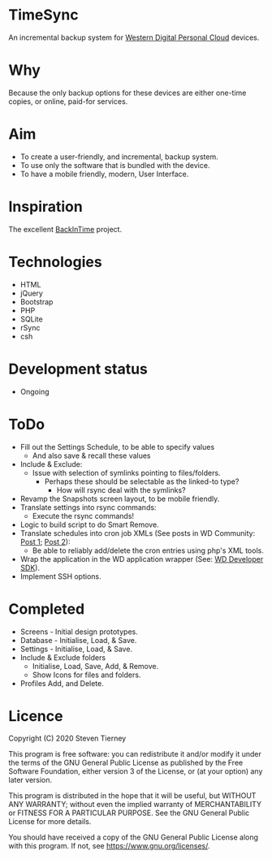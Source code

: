 # TimeSync
An incremental backup system for [Western Digital Personal Cloud](https://shop.westerndigital.com/en-gb/c/nas-and-cloud-storage) devices.

# Why
Because the only backup options for these devices are either one-time copies, or online, paid-for services.

# Aim
- To create a user-friendly, and incremental, backup system.
- To use only the software that is bundled with the device.
- To have a mobile friendly, modern, User Interface.

# Inspiration
The excellent [BackInTime](https://github.com/bit-team/backintime) project.

# Technologies
- HTML
- jQuery
- Bootstrap
- PHP
- SQLite
- rSync
- csh

# Development status
- Ongoing

# ToDo
- Fill out the Settings Schedule, to be able to specify values
  - And also save & recall these values
- Include & Exclude:
  - Issue with selection of symlinks pointing to files/folders.
    - Perhaps these should be selectable as the linked-to type?
      - How will rsync deal with the symlinks?
- Revamp the Snapshots screen layout, to be mobile friendly.
- Translate settings into rsync commands:
  - Execute the rsync commands!
- Logic to build script to do Smart Remove.
- Translate schedules into cron job XMLs (See posts in WD Community: [Post 1](https://community.wd.com/t/crontab-on-mycloud-ex2/98653/21); [Post 2](https://community.wd.com/t/nas-to-usb-automatic-incremental-backup/193625)):
  - Be able to reliably add/delete the cron entries using php's XML tools.
- Wrap the application in the WD application wrapper (See: [WD Developer SDK](https://developer.westerndigital.com/develop/wd/sdk.html#intro)).
- Implement SSH options.

# Completed
- Screens - Initial design prototypes.
- Database - Initialise, Load, & Save.
- Settings - Initialise, Load, & Save.
- Include & Exclude folders 
  - Initialise, Load, Save, Add, & Remove.
  - Show Icons for files and folders.
- Profiles Add, and Delete.

# Licence
Copyright (C) 2020 Steven Tierney

This program is free software: you can redistribute it and/or modify
it under the terms of the GNU General Public License as published by
the Free Software Foundation, either version 3 of the License, or
(at your option) any later version.

This program is distributed in the hope that it will be useful,
but WITHOUT ANY WARRANTY; without even the implied warranty of
MERCHANTABILITY or FITNESS FOR A PARTICULAR PURPOSE.  See the
GNU General Public License for more details.

You should have received a copy of the GNU General Public License
along with this program.  If not, see <https://www.gnu.org/licenses/>.
